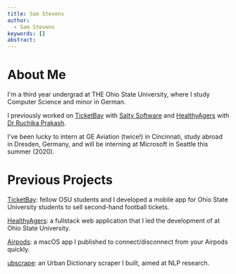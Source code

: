 ```yaml
---
title: Sam Stevens
author:
  - Sam Stevens
keywords: []
abstract:
---
```


# About Me

I'm a third year undergrad at THE Ohio State University, where I study Computer Science and minor in German. 

I previously worked on [TicketBay](/projects/ticketbay) with [Salty Software](https://salty.software) and [HealthyAgers](/projects/healthyagers) with [Dr Ruchika Prakash](https://psychology.osu.edu/people/prakash.30). 

I've been lucky to intern at GE Aviation (twice!) in Cincinnati, study abroad in Dresden, Germany, and will be interning at Microsoft in Seattle this summer (2020). 

# Previous Projects

[TicketBay](/projects/ticketbay): fellow OSU students and I developed a mobile app for Ohio State University students to sell second-hand football tickets.

[HealthyAgers](/projects/healthyagers): a fullstack web application that I led the development of at Ohio State University.

[Airpods](/projects/airpods): a macOS app I published to connect/disconnect from your Airpods quickly.

[ubscrape](/projects/ubscrape): an Urban Dictionary scraper I built, aimed at NLP research.
